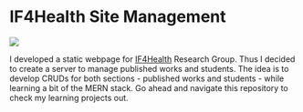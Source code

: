 # IF4Health Site Management

![](https://if4health.netlify.app/logo/opt-if4health-halfsize.png)

I developed a static webpage for [IF4Health](https://if4health.netlify.app/) Research Group. Thus I decided to create a server to manage published works and students. The idea is to develop CRUDs for both sections - published works and students - while learning a bit of the MERN stack. Go ahead and navigate this repository to check my learning projects out.
